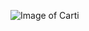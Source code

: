 ![Image of Carti](https://preview.redd.it/ug91yc2quwr41.jpg?auto=webp&s=3864961667851bb6c985256f9cdd70e5caee6c43)
